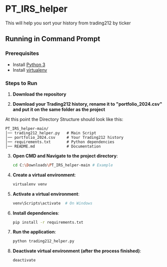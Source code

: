 # PT_IRS_helper
This will help you sort your history from trading212 by ticker

## Running in Command Prompt

### Prerequisites
- Install [Python 3](https://www.python.org/downloads/)
- Install [virtualenv](https://virtualenv.pypa.io/en/latest/)

### Steps to Run
1. **Download the repository**

2. **Download your Trading212 history, rename it to "portfolio_2024.csv" and put it on the same folder as the project**

At this point the Directory Structure should look like this:
```
PT_IRS_helper-main/
│── trading212_helper.py   # Main Script
│── portfolio_2024.csv     # Your Trading212 history
│── requirements.txt       # Python dependencies
│── README.md              # Documentation
```

3. **Open CMD and Navigate to the project directory**:
   ```sh
   cd C:\Downloads\PT_IRS_helper-main # Example
   ```
   
4. **Create a virtual environment**:
   ```sh
   virtualenv venv
   ```
5. **Activate a virtual environment**:
   ```sh
   venv\Scripts\activate  # On Windows
   ```

6. **Install dependencies**:
   ```sh
   pip install -r requirements.txt
   ```

7. **Run the application**:
   ```sh
   python trading212_helper.py
   ```

8. **Deactivate virtual environment (after the process finished)**:
   ```sh
   deactivate
   ```
